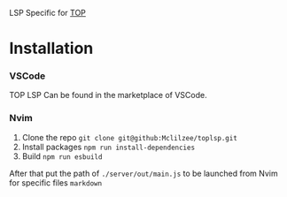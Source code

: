 LSP Specific for [TOP](https://www.theodinproject.com)

# Installation

### VSCode

TOP LSP Can be found in the marketplace of VSCode.

### Nvim

1. Clone the repo `git clone git@github:Mclilzee/toplsp.git`
2. Install packages `npm run install-dependencies`
3. Build `npm run esbuild`

After that put the path of `./server/out/main.js` to be launched from Nvim for specific files `markdown`

